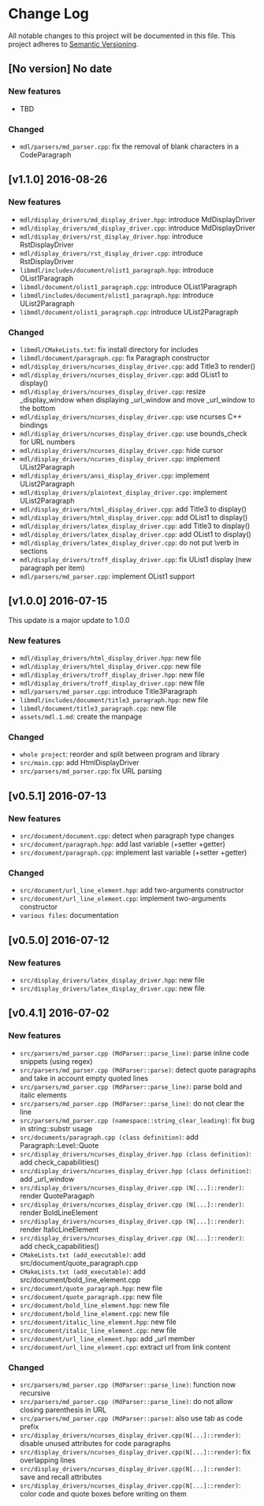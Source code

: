 # Change Log

All notable changes to this project will be documented in this file.
This project adheres to [Semantic Versioning](http://semver.org/).

## [No version] No date

### New features

* TBD

### Changed

* `mdl/parsers/md_parser.cpp`: fix the removal of blank characters in 
a CodeParagraph

## [v1.1.0] 2016-08-26

### New features

* `mdl/display_drivers/md_display_driver.hpp`: introduce MdDisplayDriver
* `mdl/display_drivers/md_display_driver.cpp`: introduce MdDisplayDriver
* `mdl/display_drivers/rst_display_driver.hpp`: introduce RstDisplayDriver
* `mdl/display_drivers/rst_display_driver.cpp`: introduce RstDisplayDriver
* `libmdl/includes/document/olist1_paragraph.hpp`: introduce OList1Paragraph
* `libmdl/document/olist1_paragraph.cpp`: introduce OList1Paragraph
* `libmdl/includes/document/olist1_paragraph.hpp`: introduce UList2Paragraph
* `libmdl/document/olist1_paragraph.cpp`: introduce UList2Paragraph

### Changed

* `libmdl/CMakeLists.txt`: fix install directory for includes
* `libmdl/document/paragraph.cpp`: fix Paragraph constructor
* `mdl/display_drivers/ncurses_display_driver.cpp`: add Title3 to render()
* `mdl/display_drivers/ncurses_display_driver.cpp`: add OList1 to display()
* `mdl/display_drivers/ncurses_display_driver.cpp`: resize _display_window when 
displaying _url_window and move _url_window to the bottom
* `mdl/display_drivers/ncurses_display_driver.cpp`: use ncurses C++ bindings
* `mdl/display_drivers/ncurses_display_driver.cpp`: use bounds_check for URL numbers
* `mdl/display_drivers/ncurses_display_driver.cpp`: hide cursor 
* `mdl/display_drivers/ncurses_display_driver.cpp`: implement UList2Paragraph
* `mdl/display_drivers/ansi_display_driver.cpp`: implement UList2Paragraph
* `mdl/display_drivers/plaintext_display_driver.cpp`: implement UList2Paragraph
* `mdl/display_drivers/html_display_driver.cpp`: add Title3 to display()
* `mdl/display_drivers/html_display_driver.cpp`: add OList1 to display()
* `mdl/display_drivers/latex_display_driver.cpp`: add Title3 to display()
* `mdl/display_drivers/latex_display_driver.cpp`: add OList1 to display()
* `mdl/display_drivers/latex_display_driver.cpp`: do not put \verb in sections
* `mdl/display_drivers/troff_display_driver.cpp`: fix UList1 display (new paragraph per item)
* `mdl/parsers/md_parser.cpp`: implement OList1 support

## [v1.0.0] 2016-07-15

This update is a major update to 1.0.0

### New features

* `mdl/display_drivers/html_display_driver.hpp`: new file
* `mdl/display_drivers/html_display_driver.cpp`: new file
* `mdl/display_drivers/troff_display_driver.hpp`: new file
* `mdl/display_drivers/troff_display_driver.cpp`: new file
* `mdl/parsers/md_parser.cpp`: introduce Title3Paragraph
* `libmdl/includes/document/title3_paragraph.hpp`: new file
* `libmdl/document/title3_paragraph.cpp`: new file
* `assets/mdl.1.md`: create the manpage

### Changed

* `whole project`: reorder and split between program and library
* `src/main.cpp`: add HtmlDisplayDriver
* `src/parsers/md_parser.cpp`: fix URL parsing

## [v0.5.1] 2016-07-13

### New features

* `src/document/document.cpp`: detect when paragraph type changes
* `src/document/paragraph.hpp`: add last variable (+setter +getter)
* `src/document/paragraph.cpp`: implement last variable (+setter +getter)

### Changed

* `src/document/url_line_element.hpp`: add two-arguments constructor
* `src/document/url_line_element.cpp`: implement two-arguments constructor
* `various files`: documentation

## [v0.5.0] 2016-07-12

### New features

* `src/display_drivers/latex_display_driver.hpp`: new file
* `src/display_drivers/latex_display_driver.cpp`: new file

## [v0.4.1] 2016-07-02

### New features

* `src/parsers/md_parser.cpp (MdParser::parse_line)`: parse inline code snippets (using regex)
* `src/parsers/md_parser.cpp (MdParser::parse)`: detect quote paragraphs and take in account
empty quoted lines
* `src/parsers/md_parser.cpp (MdParser::parse_line)`: parse bold and italic elements
* `src/parsers/md_parser.cpp (MdParser::parse_line)`: do not clear the line
* `src/parsers/md_parser.cpp (namespace::string_clear_leading)`: fix bug in string::substr usage
* `src/documents/paragraph.cpp (class definition)`: add Paragraph::Level::Quote
* `src/display_drivers/ncurses_display_driver.hpp (class definition)`: add check_capabilities()
* `src/display_drivers/ncurses_display_driver.hpp (class definition)`: add _url_window
* `src/display_drivers/ncurses_display_driver.cpp (N[...]::render)`: render QuoteParagaph
* `src/display_drivers/ncurses_display_driver.cpp (N[...]::render)`: render BoldLineElement
* `src/display_drivers/ncurses_display_driver.cpp (N[...]::render)`: render ItalicLineElement
* `src/display_drivers/ncurses_display_driver.cpp (N[...]::render)`: add check_capabilities()
* `CMakeLists.txt (add_executable)`: add src/document/quote_paragraph.cpp
* `CMakeLists.txt (add_executable)`: add src/document/bold_line_element.cpp
* `src/document/quote_paragraph.hpp`: new file
* `src/document/quote_paragraph.cpp`: new file
* `src/document/bold_line_element.hpp`: new file
* `src/document/bold_line_element.cpp`: new file
* `src/document/italic_line_element.hpp`: new file
* `src/document/italic_line_element.cpp`: new file
* `src/document/url_line_element.hpp`: add _url member
* `src/document/url_line_element.cpp`: extract url from link content

### Changed

* `src/parsers/md_parser.cpp (MdParser::parse_line)`: function now recursive
* `src/parsers/md_parser.cpp (MdParser::parse_line)`: do not allow closing parenthesis in URL
* `src/parsers/md_parser.cpp (MdParser::parse)`: also use tab as code prefix
* `src/display_drivers/ncurses_display_driver.cpp(N[...]::render)`: disable unused attributes
for code paragraphs
* `src/display_drivers/ncurses_display_driver.cpp(N[...]::render)`: fix overlapping lines
* `src/display_drivers/ncurses_display_driver.cpp(N[...]::render)`: save and recall attributes
* `src/display_drivers/ncurses_display_driver.cpp(N[...]::render)`: color code and quote boxes
before writing on them
